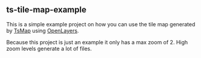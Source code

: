 ## ts-tile-map-example


This is a simple example project on how you can use the tile map generated by [TsMap](https://github.com/dariowouters/ts-map/tree/develop) using [OpenLayers](https://openlayers.org/).

Because this project is just an example it only has a max zoom of 2. High zoom levels generate a lot of files.
